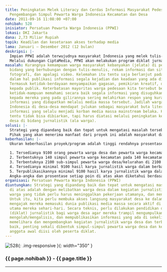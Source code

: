 ```yaml
---
title: Peningkatan Melek Literacy dan Cerdas Informasi Masyarakat Pedesaan melalui
  Pengembangan Simpul Pewarta Warga Indonesia Kecamatan dan Desa
date: 2011-09-16 11:08:00 +07:00
nohibah: 528
inisiator: Persatuan Pewarta Warga Indonesia (PPWI)
lokasi: DKI Jakarta
dana: 2,73 Miliar Rupiah
topik: Keadilan dan kesetaraan akses terhadap media
lama: Januari – Desember 2012 (12 bulan)
deskripsi: |-
  Impian PPWI adalah terwujudnya masyarakat Indonesia yang melek tulis-baca secara aktif-kreatif, menjadikan kegiatan baca-tulis sebagai kesehariannya, komunis warga yang mampu membaca keadaan sekitar dan merekamnya dalam berbagai bentuk yang mereka dapat lakukan, termasuk menggunakan berbagai peralatan teknologi informasi. Untuk itu, warga perlu dilibatkan secara teknis masuk ke dalam dunia jurnalistik yang mengharuskan setiap aktivis-jurnalis bergiat menekuni dunia membaca, menulis, menyebarkan informasi/gagasan, dan merespon setiap feed-back dengan cerdas-kreatif menggunakan nalar. PPWI sejak awal dengan segala keterbatasannya mendorong percepatan melek literacy, melek media, dan cerdas informasi melalui diklat jurnalistik, tulis-menulis, fotografi, video, dll. Sayangnya, sasaran baru sebatas komunitas yang mudah dijangkau seperti kampus/sekolah, komunitas tertentu, dan dinas/instansi.
  Melalui dukungan CiptaMedia, PPWI akan melakukan program diklat jurnalistik warga kepada warga desa/kelurahan dan membentuk simpul-simpul pewarta warga di setiap kecamatan dan desa sasaran. Kemampuan jurnalistik akan menjadi bekal dalam melakukan aktivitas mengumpulkan, menyimpan, mengolah/menganalisa, dan mempublikasikan informasi dari kecamatan/desa tempat domisili warga. Selanjutnya, dibentuk simpul dan sub-simpul yang akan menjadi jalur komunikasi dan koordinasi lanjutan bagi setiap pewarta warga kecamatan/desa. Monitoring, evaluasi, dan bimbingan akan dilakukan terus-menerus secara berjenjang oleh pengurus PPWI di tingkat kabupaten/kota, provinsi, dan nasional, agar proses melek literacy dan cerdas informasi dapat menular ke desa yang belum tersentuh program ini.
masalah: Kurangnya kemampuan warga masyarakat kebanyakan (jelata) di pedesaan dalam
  bidang yang berhubungan dengan tulis-menulis, rekam informasi dan situasi lingkungan,
  fotografi, dan apalagi video. Kelemahan itu tentu saja berlanjut pada ketidak-mampuan
  dalam hal publikasi informasi segala kejadian dan keadaan yang ada di sekitarnya.
  Termasuk ketidak-berdayaan menyampaikan gagasan, pemikiran kreatif, dan usulan solusi
  kepada publik. Keterbatasan mayoritas warga pedesaan kita tersebut berkorelasi terhadap
  ketidak-mampuan memahami secara baik segala informasi yang disuguhkan media massa
  kepada mereka yang pada gilirannya sering melahirkan respon yang kurang tepat terhadap
  informasi yang didapatkan melalui media massa tersebut. Jadilah warga masyarakat
  Indonesia di desa-desa mendapat julukan sebagai masyarakat buta literacy dan buta
  informasi yang selalu menjadi korban media massa mainstream belaka. Kondisi ini
  tentu tidak bisa dibiarkan, tapi harus diatasi melalui peningkatan kemampuan warga
  desa di bidang jurnalistik (ala warga).
solusi: |-
  Strategi yang dipandang baik dan tepat untuk mengatasi masalah tersebut di atas adalah dengan melibatkan warga desa dalam kegiatan jurnalistik ala pewarta warga yang tidak perlu harus meninggalkan pekerjaan utamanya, dan menjadi wartawan. Untuk itu, kita perlu membuka akses langsung masyarakat desa ke dalam dunia jurnalisme, mengajak mereka memasuki dunia publikasi media massa secara aktif di sela-sela aktivitas utama mereka sehari-hari. Secara teknis, perlu dilakukan pendidikan dan latihan (diklat) jurnalistik bagi warga desa agar mereka trampil mengumpulkan, menyimpan, mengolah/mengalisis, dan mempublikasikan informasi yang ada di sekelilingnya. Untuk memelihara dan mengembangkan kegiatan jurnalistik warga desa dan terbina dengan baik, penting sekali dibentuk simpul-simpul pewarta warga desa dan kecamatan yang anggota awal diisi oleh peserta diklat.
  Pihak yang akan menerima manfaat dari proyek ini adalah masyarakat dari berbagai lapisan pedesaan/kelurahan di daerah-daerah. Secara khusus, mereka yang dapat memperoleh manfaat langsung berjumlah 9100 orang, yang terdiri atas 7000 orang pewarta desa/kelurahan (sub-simpul desa/kelurahan) dan 2100 orang pewarta kecamatan (simpul kecamatan) di 1400 desa/kelurahan dan 140 kecamatan pada 28 kabupaten/kota yang sudah terdapat kepengurusan DPC/DPD PPWI-nya saat ini.
keberhasilan: |-
  Ukuran keberhasilan proyek/program adalah tinggi rendahnya prosentase dari angka yang dicapai pada setiap 5 poin berikut:

  1. Tersedianya 9100 orang pewarta warga desa dan pewarta warga kecamatan yang memiliki kemampuan dasar jurnalistik yang dalam kesehariannya dapat melakukan kegiatan : mengumpulkan, menyimpan, mengolah/menganalisa, dan mempublikasikan informasi ala jurnalis masyarakat melalui berbagai sarana, fasilitas, dan media yang ada.
  2. Terbentuknya 140 simpul pewarta warga kecamatan pada 140 kecamatan sasaran program yang dikelola oleh 15 pewarta warga yang sudah dilatih di setiap kecamatan.
  3. Terbentuknya 2100 sub-simpul pewarta warga desa/kelurahan di 2100 desa sasaran program yang dikelola oleh 5 pewarta warga yang sudah dilatih di setiap desa.
  4. Tersedianya minimal 9100 hasil karya jurnalistik warga dalam berbagai bentuk (tulisan, rekaman, foto, video, dan lain-lain) dari setiap pewarta warga yang sudah dilatih setiap minggu, dengan asumsi setiap pewarta warga desa dan kecamatan menghasilkan 1 hasil karya.
  5. Terpublikasikannya minimal 9100 hasil karya jurnalistik warga dalam berbagai bentuk (tulisan, rekaman, foto, video, dan lain-lain) dari setiap pewarta warga yang sudah dilatih setiap minggu, dengan asumsi setiap pewarta warga desa dan kecamatan menghasilkan 1 hasil karya.
  Angka-angka dan prosentase setiap poin di atas akan diketahui berdasarkan hasil monitoring dan evaluasi mingguan yang akan dilakukan secara berjenjang oleh DPC, DPD, dan DPN PPWI secara terus-menerus.
organisasi: Persatuan Pewarta Warga Indonesia (PPWI)
diuntungkan: Strategi yang dipandang baik dan tepat untuk mengatasi masalah tersebut
  di atas adalah dengan melibatkan warga desa dalam kegiatan jurnalistik ala pewarta
  warga yang tidak perlu harus meninggalkan pekerjaan utamanya, dan menjadi wartawan.
  Untuk itu, kita perlu membuka akses langsung masyarakat desa ke dalam dunia jurnalisme,
  mengajak mereka memasuki dunia publikasi media massa secara aktif di sela-sela aktivitas
  utama mereka sehari-hari. Secara teknis, perlu dilakukan pendidikan dan latihan
  (diklat) jurnalistik bagi warga desa agar mereka trampil mengumpulkan, menyimpan,
  mengolah/mengalisis, dan mempublikasikan informasi yang ada di sekelilingnya. Untuk
  memelihara dan mengembangkan kegiatan jurnalistik warga desa dan terbina dengan
  baik, penting sekali dibentuk simpul-simpul pewarta warga desa dan kecamatan yang
  anggota awal diisi oleh peserta diklat.
---
```


![528](/static/img/hibahcmb/528.png){: .img-responsive }{: width="350" }

### {{ page.nohibah }} - {{ page.title }}

---
